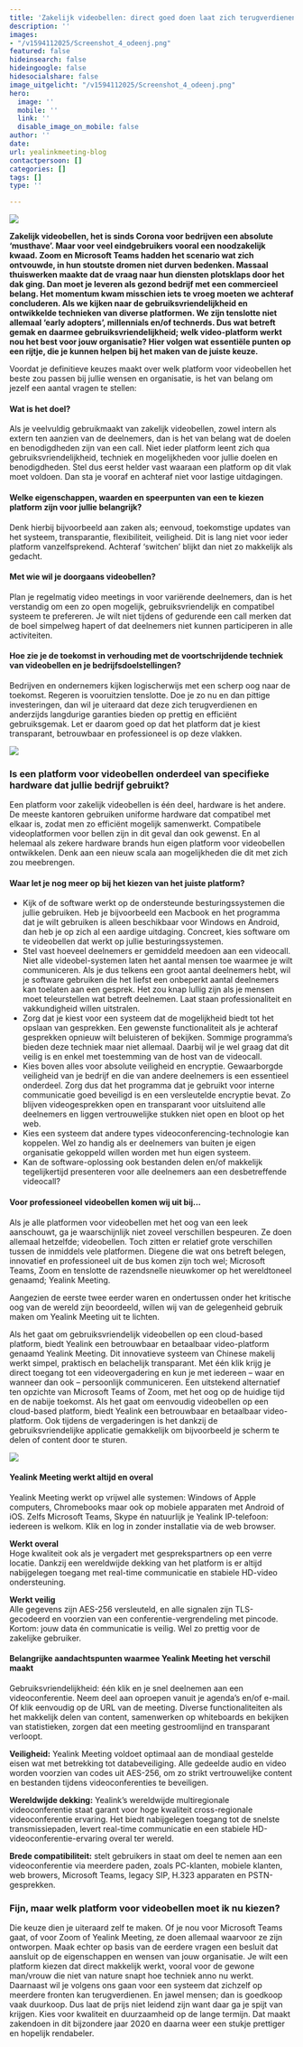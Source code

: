 ```yaml
---
title: 'Zakelijk videobellen: direct goed doen laat zich terugverdienen...'
description: ''
images:
- "/v1594112025/Screenshot_4_odeenj.png"
featured: false
hideinsearch: false
hideingoogle: false
hidesocialshare: false
image_uitgelicht: "/v1594112025/Screenshot_4_odeenj.png"
hero:
  image: ''
  mobile: ''
  link: ''
  disable_image_on_mobile: false
author: ''
date: 
url: yealinkmeeting-blog
contactpersoon: []
categories: []
tags: []
type: ''

---
```

![](https://res.cloudinary.com/callvoip/image/upload/v1594112025/Screenshot_4_odeenj.png)

<b>Zakelijk videobellen, het is sinds Corona voor bedrijven een absolute ‘musthave’. Maar voor veel eindgebruikers vooral een noodzakelijk kwaad. Zoom en Microsoft Teams hadden het scenario wat zich ontvouwde, in hun stoutste dromen niet durven bedenken. Massaal thuiswerken maakte dat de vraag naar hun diensten plotsklaps door het dak ging. Dan moet je leveren als gezond bedrijf met een commercieel belang. Het momentum kwam misschien iets te vroeg moeten we achteraf concluderen. Als we kijken naar de gebruiksvriendelijkheid en ontwikkelde technieken van diverse platformen. We zijn tenslotte niet allemaal ‘early adopters’, millennials en/of technerds. Dus wat betreft gemak en daarmee gebruiksvriendelijkheid; welk video-platform werkt nou het best voor jouw organisatie? Hier volgen wat essentiële punten op een rijtje, die je kunnen helpen bij het maken van de juiste keuze.</b>

Voordat je definitieve keuzes maakt over welk platform voor videobellen het beste zou passen bij jullie wensen en organisatie, is het van belang om jezelf een aantal vragen te stellen:

<h4>Wat is het doel?</h4>

Als je veelvuldig gebruikmaakt van zakelijk videobellen, zowel intern als extern ten aanzien van de deelnemers, dan is het van belang wat de doelen en benodigdheden zijn van een call. Niet ieder platform leent zich qua gebruiksvriendelijkheid, techniek en mogelijkheden voor jullie doelen en benodigdheden. Stel dus eerst helder vast waaraan een platform op dit vlak moet voldoen. Dan sta je vooraf en achteraf niet voor lastige uitdagingen.

<h4>Welke eigenschappen, waarden en speerpunten van een te kiezen platform zijn voor jullie belangrijk?</h4>

Denk hierbij bijvoorbeeld aan zaken als; eenvoud, toekomstige updates van het systeem, transparantie, flexibiliteit, veiligheid. Dit is lang niet voor ieder platform vanzelfsprekend. Achteraf ‘switchen’ blijkt dan niet zo makkelijk als gedacht.

<h4>Met wie wil je doorgaans videobellen?</h4>

Plan je regelmatig video meetings in voor variërende deelnemers, dan is het verstandig om een zo open mogelijk, gebruiksvriendelijk en compatibel systeem te prefereren. Je wilt niet tijdens of gedurende een call merken dat de boel simpelweg hapert of dat deelnemers niet kunnen participeren in alle activiteiten.

<h4>Hoe zie je de toekomst in verhouding met de voortschrijdende techniek van videobellen en je bedrijfsdoelstellingen?</h4>

Bedrijven en ondernemers kijken logischerwijs met een scherp oog naar de toekomst. Regeren is vooruitzien tenslotte. Doe je zo nu en dan pittige investeringen, dan wil je uiteraard dat deze zich terugverdienen en anderzijds langdurige garanties bieden op prettig en efficiënt gebruiksgemak. Let er daarom goed op dat het platform dat je kiest transparant, betrouwbaar en professioneel is op deze vlakken.

![](https://res.cloudinary.com/callvoip/image/upload/v1594112604/Telecommuting-rafiki_fxgfct.png)

<h3>Is een platform voor videobellen onderdeel van specifieke hardware dat jullie bedrijf gebruikt?</h3>

Een platform voor zakelijk videobellen is één deel, hardware is het andere. De meeste kantoren gebruiken uniforme hardware dat compatibel met elkaar is, zodat men zo efficiënt mogelijk samenwerkt. Compatibele videoplatformen voor bellen zijn in dit geval dan ook gewenst. En al helemaal als zekere hardware brands hun eigen platform voor videobellen ontwikkelen. Denk aan een nieuw scala aan mogelijkheden die dit met zich zou meebrengen.

<h4>Waar let je nog meer op bij het kiezen van het juiste platform?</h4>

* Kijk of de software werkt op de ondersteunde besturingssystemen die jullie gebruiken. Heb je bijvoorbeeld een Macbook en het programma dat je wilt gebruiken is alleen beschikbaar voor Windows en Android, dan heb je op zich al een aardige uitdaging. Concreet, kies software om te videobellen dat werkt op jullie besturingssystemen.
* Stel vast hoeveel deelnemers er gemiddeld meedoen aan een videocall. Niet alle videobel-systemen laten het aantal mensen toe waarmee je wilt communiceren. Als je dus telkens een groot aantal deelnemers hebt, wil je software gebruiken die het liefst een onbeperkt aantal deelnemers kan toelaten aan een gesprek. Het zou knap lullig zijn als je mensen moet teleurstellen wat betreft deelnemen. Laat staan professionaliteit en vakkundigheid willen uitstralen.
* Zorg dat je kiest voor een systeem dat de mogelijkheid biedt tot het opslaan van gesprekken. Een gewenste functionaliteit als je achteraf gesprekken opnieuw wilt beluisteren of bekijken. Sommige programma’s bieden deze techniek maar niet allemaal. Daarbij wil je wel graag dat dit veilig is en enkel met toestemming van de host van de videocall.
* Kies boven alles voor absolute veiligheid en encryptie. Gewaarborgde veiligheid van je bedrijf en die van andere deelnemers is een essentieel onderdeel. Zorg dus dat het programma dat je gebruikt voor interne communicatie goed beveiligd is en een versleutelde encryptie bevat. Zo blijven videogesprekken open en transparant voor uitsluitend alle deelnemers en liggen vertrouwelijke stukken niet open en bloot op het web.
* Kies een systeem dat andere types videoconferencing-technologie kan koppelen. Wel zo handig als er deelnemers van buiten je eigen organisatie gekoppeld willen worden met hun eigen systeem.
* Kan de software-oplossing ook bestanden delen en/of makkelijk tegelijkertijd presenteren voor alle deelnemers aan een desbetreffende videocall?

<h4>Voor professioneel videobellen komen wij uit bij...</h4>

Als je alle platformen voor videobellen met het oog van een leek aanschouwt, ga je waarschijnlijk niet zoveel verschillen bespeuren. Ze doen allemaal hetzelfde; videobellen. Toch zitten er relatief grote verschillen tussen de inmiddels vele platformen. Diegene die wat ons betreft belegen, innovatief en professioneel uit de bus komen zijn toch wel; Microsoft Teams, Zoom en tenslotte de razendsnelle nieuwkomer op het wereldtoneel genaamd; Yealink Meeting.

Aangezien de eerste twee eerder waren en ondertussen onder het kritische oog van de wereld zijn beoordeeld, willen wij van de gelegenheid gebruik maken om Yealink Meeting uit te lichten.

Als het gaat om gebruiksvriendelijk videobellen op een cloud-based platform, biedt Yealink een betrouwbaar en betaalbaar video-platform genaamd Yealink Meeting. Dit innovatieve systeem van Chinese makelij werkt simpel, praktisch en belachelijk transparant. Met één klik krijg je direct toegang tot een videovergadering en kun je met iedereen – waar en wanneer dan ook – persoonlijk communiceren. Een uitstekend alternatief ten opzichte van Microsoft Teams of Zoom, met het oog op de huidige tijd en de nabije toekomst. Als het gaat om eenvoudig videobellen op een cloud-based platform, biedt Yealink een betrouwbaar en betaalbaar video-platform. Ook tijdens de vergaderingen is het dankzij de gebruiksvriendelijke applicatie gemakkelijk om bijvoorbeeld je scherm te delen of content door te sturen.

![](https://res.cloudinary.com/callvoip/image/upload/v1594112458/presentation_bo5rnw.png)

<h4>Yealink Meeting werkt altijd en overal</h4>

Yealink Meeting werkt op vrijwel alle systemen: Windows of Apple computers, Chromebooks maar ook op mobiele apparaten met Android of iOS. Zelfs Microsoft Teams, Skype én natuurlijk je Yealink IP-telefoon: iedereen is welkom. Klik en log in zonder installatie via de web browser.

**Werkt overal**<br>
Hoge kwaliteit ook als je vergadert met gesprekspartners op een verre locatie. Dankzij een wereldwijde dekking van het platform is er altijd nabijgelegen toegang met real-time communicatie en stabiele HD-video ondersteuning.

**Werkt veilig**<br>
Alle gegevens zijn AES-256 versleuteld, en alle signalen zijn TLS-gecodeerd en voorzien van een conferentie-vergrendeling met pincode. Kortom: jouw data én communicatie is veilig. Wel zo prettig voor de zakelijke gebruiker.

<h4>Belangrijke aandachtspunten waarmee Yealink Meeting het verschil maakt</h4>

Gebruiksvriendelijkheid: één klik en je snel deelnemen aan een videoconferentie. Neem deel aan oproepen vanuit je agenda’s en/of e-mail. Of klik eenvoudig op de URL van de meeting. Diverse functionaliteiten als het makkelijk delen van content, samenwerken op whiteboards en bekijken van statistieken, zorgen dat een meeting gestroomlijnd en transparant verloopt.

<b>Veiligheid:</b> Yealink Meeting voldoet optimaal aan de mondiaal gestelde eisen wat met betrekking tot databeveiliging. Alle gedeelde audio en video worden voorzien van codes uit AES-256, om zo strikt vertrouwelijke content en bestanden tijdens videoconferenties te beveiligen.

<b>Wereldwijde dekking:</b> Yealink’s wereldwijde multiregionale videoconferentie staat garant voor hoge kwaliteit cross-regionale videoconferentie ervaring. Het biedt nabijgelegen toegang tot de snelste transmissiepaden, levert real-time communicatie en een stabiele HD-videoconferentie-ervaring overal ter wereld.

<b>Brede compatibiliteit:</b> stelt gebruikers in staat om deel te nemen aan een videoconferentie via meerdere paden, zoals PC-klanten, mobiele klanten, web browers, Microsoft Teams, legacy SIP, H.323 apparaten en PSTN-gesprekken.

<h3>Fijn, maar welk platform voor videobellen moet ik nu kiezen?</h3>

Die keuze dien je uiteraard zelf te maken. Of je nou voor Microsoft Teams gaat, of voor Zoom of Yealink Meeting, ze doen allemaal waarvoor ze zijn ontworpen. Maak echter op basis van de eerdere vragen een besluit dat aansluit op de eigenschappen en wensen van jouw organisatie. Je wilt een platform kiezen dat direct makkelijk werkt, vooral voor de gewone man/vrouw die niet van nature snapt hoe techniek anno nu werkt. Daarnaast wil je volgens ons gaan voor een systeem dat zichzelf op meerdere fronten kan terugverdienen. En jawel mensen; dan is goedkoop vaak duurkoop. Dus laat de prijs niet leidend zijn want daar ga je spijt van krijgen. Kies voor kwaliteit en duurzaamheid op de lange termijn. Dat maakt zakendoen in dit bijzondere jaar 2020 en daarna weer een stukje prettiger en hopelijk rendabeler.
